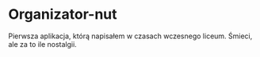 # Organizator-nut
Pierwsza aplikacja, którą napisałem w czasach wczesnego liceum.
Śmieci, ale za to ile nostalgii.
